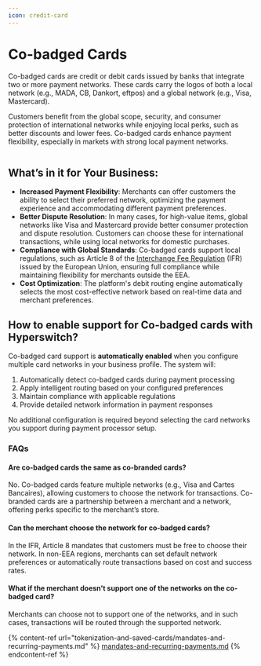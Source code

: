 ```yaml
---
icon: credit-card
---
```


# Co-badged Cards

Co-badged cards are credit or debit cards issued by banks that integrate two or more payment networks. These cards carry the logos of both a local network (e.g., MADA, CB, Dankort, eftpos) and a global network (e.g., Visa, Mastercard).&#x20;

Customers benefit from the global scope, security, and consumer protection of international networks while enjoying local perks, such as better discounts and lower fees. Co-badged cards enhance payment flexibility, especially in markets with strong local payment networks.

<figure><img src="https://lh7-rt.googleusercontent.com/docsz/AD_4nXf95RQ8eKXXo3IQI0TuK5Rcn_kiRM4u0VNdukMAFxleLIODje5FLFkO-SO2dK6EPtkNfhy8VYvFTt-NxGRB3RapqCqjyKs5mpFdYOZwsJELpUIGiDK9Kj4GXiId_macNX6_KntcIpzlBiV436h6q2Lo6xsT?key=cqdjEpZuvzmudtMKqZ5fuw" alt=""><figcaption></figcaption></figure>

## What’s in it for Your Business:

* **Increased Payment Flexibility**: Merchants can offer customers the ability to select their preferred network, optimizing the payment experience and accommodating different payment preferences.
* **Better Dispute Resolution**: In many cases, for high-value items, global networks like Visa and Mastercard provide better consumer protection and dispute resolution. Customers can choose these for international transactions, while using local networks for domestic purchases.
* **Compliance with Global Standards**: Co-badged cards support local regulations, such as Article 8 of the [Interchange Fee Regulation](https://eur-lex.europa.eu/legal-content/EN/TXT/?uri=CELEX%3A32015R0751) (IFR) issued by the European Union, ensuring full compliance while maintaining flexibility for merchants outside the EEA.
* **Cost Optimization**: The platform's debit routing engine automatically selects the most cost-effective network based on real-time data and merchant preferences.

## How to enable support for Co-badged cards with Hyperswitch?

Co-badged card support is **automatically enabled** when you configure multiple card networks in your business profile. The system will:

1. Automatically detect co-badged cards during payment processing
2. Apply intelligent routing based on your configured preferences
3. Maintain compliance with applicable regulations
4. Provide detailed network information in payment responses

No additional configuration is required beyond selecting the card networks you support during payment processor setup.

### FAQs

#### Are co-badged cards the same as co-branded cards?&#x20;

No. Co-badged cards feature multiple networks (e.g., Visa and Cartes Bancaires), allowing customers to choose the network for transactions. Co-branded cards are a partnership between a merchant and a network, offering perks specific to the merchant’s store.

#### Can the merchant choose the network for co-badged cards?&#x20;

In the IFR, Article 8 mandates that customers must be free to choose their network. In non-EEA regions, merchants can set default network preferences or automatically route transactions based on cost and success rates.

#### What if the merchant doesn’t support one of the networks on the co-badged card?&#x20;

Merchants can choose not to support one of the networks, and in such cases, transactions will be routed through the supported network.

{% content-ref url="tokenization-and-saved-cards/mandates-and-recurring-payments.md" %}
[mandates-and-recurring-payments.md](tokenization-and-saved-cards/mandates-and-recurring-payments.md)
{% endcontent-ref %}
